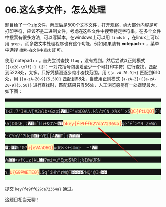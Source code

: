# 06.这么多文件，怎么处理

题目给了一个zip文件，解压后是500个文本文件，打开观察，绝大部分内容是可打印字符，应该不是二进制文件，考虑在这些文件中搜索特定字符串。在多个文件中搜索有很多方法，可以写脚本，在windows上可以用 `findstr` ，在linux上可以用 `grep` ，而多数文本处理程序也有这个功能，例如如果装有 **notepad++** ，菜单中选择 `搜索-在文件中查找` 即可。

使用 notepad++ 。首先尝试查找 `flag` ，没有找到。然后尝试以正则模式 `{[\x20-\x7f]+}`（即：一对花括号包裹着至少一个可打印字符）进行查找，匹配到5228处，太多。只好凭猜测逐步缩小查找范围。用 `{[a-zA-Z0-9]+}` 匹配到610处，用 `{[a-zA-Z0-9]{5,50}}` 匹配到98处，当使用正则模式 `[a-zA-Z]+{[a-zA-Z0-9]{5,50}}` 进行查找时，匹配结果只有56处，人工浏览感觉有一处嫌疑最大，如下图：

![flag](06/06_flag.png)

提交 `key{fe9ff627da72364a}` 通过。

这题目相当无聊！
